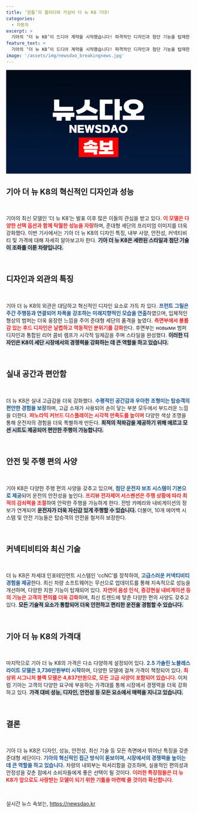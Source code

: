 ```yaml
---
title: ‘원톱’의 퀄리티와 가심비 더 뉴 K8 기대!
categories:
  - 자동차
excerpt: >
  기아의 ‘더 뉴 K8’이 드디어 계약을 시작했습니다! 파격적인 디자인과 첨단 기능을 탑재한 이 준대형 세단의 가격은 3736만 원부터. 혁신적인 주행 편의성과 고급스러운 실내 공간을 경험할 기회를 놓치지 마세요!
feature_text: >
  기아의 ‘더 뉴 K8’이 드디어 계약을 시작했습니다! 파격적인 디자인과 첨단 기능을 탑재한 이 준대형 세단의 가격은 3736만 원부터. 혁신적인 주행 편의성과 고급스러운 실내 공간을 경험할 기회를 놓치지 마세요!
image: '/assets/img/newsdao_breakingnews.jpg'
---
```


<p><img src="/assets/img/newsdao_breakingnews.jpg" alt="firstkoreanews 속보" /></p>

<h2 data-ke-size="size26">기아 더 뉴 K8의 혁신적인 디자인과 성능</h2>

<p data-ke-size="size16">&nbsp;</p>

<p>기아의 최신 모델인 ‘더 뉴 K8’는 발표 이후 많은 이들의 관심을 받고 있다. <b><span style="color: #ee2323;">이 모델은 다양한 선택 옵션과 함께 탁월한 성능을 자랑</span></b>하며, 준대형 세단의 프리미엄 이미지를 더욱 강화했다. 이번 기사에서는 기아 더 뉴 K8의 디자인 특징, 내부 사양, 안전성, 커넥티비티 및 가격에 대해 자세히 알아보고자 한다. <b><span style="background-color: #21538527;">기아 더 뉴 K8은 세련된 스타일과 첨단 기술이 조화를 이룬 차량입니다.</span></b></p>

<p data-ke-size="size16">&nbsp;</p>

<h2 data-ke-size="size26">디자인과 외관의 특징</h2>

<p data-ke-size="size16">&nbsp;</p>

<p>기아 더 뉴 K8의 외관은 대담하고 혁신적인 디자인 요소로 가득 차 있다. <b><span style="color: #1a5490;">프런트 그릴은 주간 주행등과 연결되어 차폭을 강조하는 미래지향적인 모습을 연출</span></b>하였으며, 입체적인 형상의 범퍼는 더욱 웅장한 느낌을 주어 준대형 세단의 품격을 높였다. <b><span style="color: #ee2323;">측면부에서 볼륨감 있는 후드 디자인은 날렵하고 역동적인 분위기를 강화</span></b>한다. 후면부는 новыми 범퍼 디자인과 통합된 리어 콤비 램프가 시각적 일체감을 주며 스타일을 완성했다. <b><span style="background-color: #21538527;">이러한 디자인은 K8이 세단 시장에서의 경쟁력을 강화하는 데 큰 역할을 하고 있습니다.</span></b></p>

<p data-ke-size="size16">&nbsp;</p>

<h2 data-ke-size="size26">실내 공간과 편안함</h2>

<p data-ke-size="size16">&nbsp;</p>

<p>더 뉴 K8은 실내 고급감을 더욱 강화했다. <b><span style="color: #1a5490;">수평적인 공간감과 우아한 조형미는 탑승객의 편안한 경험을 보장</span></b>하며, 고급 소재가 사용되어 손이 닿는 부분 모두에서 부드러운 느낌을 더한다. <b><span style="color: #ee2323;">파노라믹 커브드 디스플레이는 시각적 만족도를 높이며</span></b> 다양한 색상 조명을 통해 운전자의 경험을 더욱 특별하게 만든다. <b><span style="background-color: #21538527;">최적의 착좌감을 제공하기 위해 에르고 모션 시트도 제공되어 편안한 주행이 가능합니다.</span></b></p>

<p data-ke-size="size16">&nbsp;</p>

<h2 data-ke-size="size26">안전 및 주행 편의 사양</h2>

<p data-ke-size="size16">&nbsp;</p>

<p>기아 K8은 다양한 주행 편의 사양을 갖추고 있으며, <b><span style="color: #1a5490;">첨단 운전자 보조 시스템이 기본으로 제공</span></b>되어 운전의 안전성을 높인다. <b><span style="color: #ee2323;">프리뷰 전자제어 서스펜션은 주행 상황에 따라 최적의 감쇠력을 조절</span></b>하여 안락한 주행을 가능하게 한다. 전방 카메라와 내비게이션의 정보가 연계되어 <b><span style="background-color: #21538527;">운전자가 더욱 자신감 있게 주행할 수 있습니다.</span></b> 더불어, 10개 에어백 시스템 및 안전 기능들은 탑승객의 안전을 철저히 보장한다.</p>

<p data-ke-size="size16">&nbsp;</p>

<h2 data-ke-size="size26">커넥티비티와 최신 기술</h2>

<p data-ke-size="size16">&nbsp;</p>

<p>더 뉴 K8은 차세대 인포테인먼트 시스템인 ‘ccNC’를 장착하여, <b><span style="color: #1a5490;">고급스러운 커넥티비티 경험을 제공</span></b>한다. 최신 차량 소프트웨어는 무선으로 업데이트를 통해 지속적으로 성능을 개선하며, 다양한 지원 기능이 탑재되어 있다. <b><span style="color: #ee2323;">자연어 음성 인식, 증강현실 내비게이션 등의 기능은 고객의 편의를 더욱 강화</span></b>하며, 최신 트렌드에 맞춘 다양한 편의 사양도 갖추고 있다. <b><span style="background-color: #21538527;">모든 기술적 요소가 통합되어 더욱 안전하고 편리한 운전을 경험할 수 있습니다.</span></b></p>

<p data-ke-size="size16">&nbsp;</p>

<h2 data-ke-size="size26">기아 더 뉴 K8의 가격대</h2>

<p data-ke-size="size16">&nbsp;</p>

<p>마지막으로 기아 더 뉴 K8의 가격은 다소 다양하게 설정되어 있다. <b><span style="color: #1a5490;">2.5 가솔린 노블레스 라이트 모델은 3,736만원부터 시작</span></b>하며, 다양한 모델에 걸쳐 가격이 책정되어 있다. <b><span style="color: #ee2323;">최상위 시그니처 블랙 모델은 4,837만원으로, 모든 고급 사양이 포함되어 있습니다.</span></b> 이처럼 기아는 고객의 다양한 요구에 부응하는 가격대를 통해 시장에서 경쟁력을 더욱 강화하고 있다. <b><span style="background-color: #21538527;">가격 대비 성능, 디자인, 안전성 등 모든 요소에서 매력을 지니고 있습니다.</span></b></p>

<p data-ke-size="size16">&nbsp;</p>

<h2 data-ke-size="size26">결론</h2>

<p data-ke-size="size16">&nbsp;</p>

<p>기아 더 뉴 K8은 디자인, 성능, 안전성, 최신 기술 등 모든 측면에서 뛰어난 특징을 갖춘 준대형 세단이다. <b><span style="color: #1a5490;">기아의 혁신적인 접근 방식이 돋보이며, 시장에서의 경쟁력을 높이는 데 큰 역할을 하고 있습니다.</span></b> 차량의 내외부는 럭셔리함을 강조하며, 실용적인 편의성과 안정성을 갖춘 점에서 소비자들에게 좋은 선택이 될 것이다. <b><span style="color: #ee2323;">이러한 특장점들은 더 뉴 K8가 앞으로도 사랑받는 모델이 되기 위한 기틀을 마련해 줄 것이라 확신합니다.</span></b></p>

<p data-ke-size="size16">&nbsp;</p>
실시간 뉴스 속보는, <a href="https://newsdao.kr" rel="dofollow">https://newsdao.kr</a>


